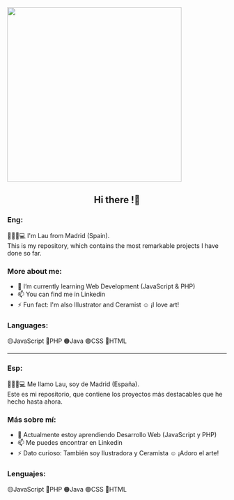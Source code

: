 <img src="https://user-images.githubusercontent.com/3369400/133268513-5bfe2f93-4402-42c9-a403-81c9e86934b6.jpeg" height="400px">
<div><h2 align="center">Hi there !👋</h2></div>

### Eng:

👱🏼‍♀️💻 I'm Lau from Madrid (Spain).<br>
This is my repository, which contains the most remarkable projects I have done so far.

<h3>More about me:</h3>

- 🌱 I’m currently learning Web Development (JavaScript & PHP)
- 📫 You can find me in Linkedin <a href="https://www.linkedin.com/in/laupegatina/" target="blank"><img align="center" src="https://raw.githubusercontent.com/rahuldkjain/github-profile-readme-generator/master/src/images/icons/Social/linked-in-alt.svg" height="20" width="15" /></a>
- ⚡ Fun fact: I'm also Illustrator and Ceramist ☺ ¡I love art!

<h3>Languages:</h3>

🟡JavaScript
🔵PHP
🟠Java
🟣CSS
🔴HTML
___
### Esp:
👱🏼‍♀️💻 Me llamo Lau, soy de Madrid (España).<br>
Este es mi repositorio, que contiene los proyectos más destacables que he hecho hasta ahora. 

<h3>Más sobre mí:</h3>

- 🌱 Actualmente estoy aprendiendo Desarrollo Web (JavaScript y PHP)
- 📫 Me puedes encontrar en Linkedin <a href="https://www.linkedin.com/in/laupegatina/" target="blank"><img align="center" src="https://raw.githubusercontent.com/rahuldkjain/github-profile-readme-generator/master/src/images/icons/Social/linked-in-alt.svg" height="20" width="15" /></a>
- ⚡ Dato curioso: También soy Ilustradora y Ceramista ☺ ¡Adoro el arte!

<h3>Lenguajes:</h3>

🟡JavaScript
🔵PHP
🟠Java
🟣CSS
🔴HTML
